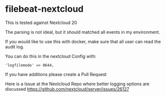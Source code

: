 # filebeat-nextcloud
This is tested against Nextcloud 20 

The parsing is not ideal, but it should matched all events in my environment.

If you would like to use this with docker, make sure that all user can read the audit log.

You can do this in the nextcloud Config with:

`'logfilemode' => 0644,`

If you have additions please create a Pull Request

Here is a Issue at the Nextcloud Repo where better logging options are discussed https://github.com/nextcloud/server/issues/26127
